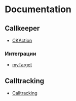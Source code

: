 # Documentation

## Callkeeper
* [CKAction](/ckaction/README.md)
### Интеграции
* [myTarget](/documentation/integrations/myTarget/myTarget.md)

## Calltracking
* [Calltracking](/documentation/calltracking/calltracking_instruction.md)


